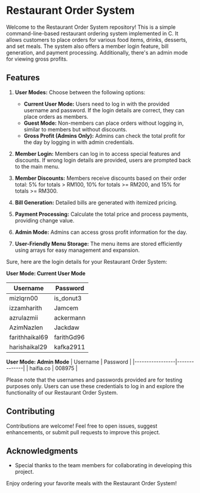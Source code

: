 # Restaurant Order System

Welcome to the Restaurant Order System repository! This is a simple command-line-based restaurant ordering system implemented in C. It allows customers to place orders for various food items, drinks, desserts, and set meals. The system also offers a member login feature, bill generation, and payment processing. Additionally, there's an admin mode for viewing gross profits.

## Features

1. **User Modes:** Choose between the following options:
   - **Current User Mode:** Users need to log in with the provided username and password. If the login details are correct, they can place orders as members.
   - **Guest Mode:** Non-members can place orders without logging in, similar to members but without discounts.
   - **Gross Profit (Admins Only):** Admins can check the total profit for the day by logging in with admin credentials.

2. **Member Login:** Members can log in to access special features and discounts. If wrong login details are provided, users are prompted back to the main menu.

3. **Member Discounts:** Members receive discounts based on their order total: 5% for totals > RM100, 10% for totals >= RM200, and 15% for totals >= RM300.

4. **Bill Generation:** Detailed bills are generated with itemized pricing.

5. **Payment Processing:** Calculate the total price and process payments, providing change value.

6. **Admin Mode:** Admins can access gross profit information for the day.

7. **User-Friendly Menu Storage:** The menu items are stored efficiently using arrays for easy management and expansion.

Sure, here are the login details for your Restaurant Order System:

**User Mode: Current User Mode**

| Username        | Password     |
|-----------------|--------------|
| mizlqrn00       | is_donut3    |
| izzamharith     | Jamcem       |
| azrulazmii      | ackermann    |
| AzimNazlen      | Jackdaw      |
| farithhaikal69  | farithGd96   |
| harishaikal29   | kafka2911    |

**User Mode: Admin Mode**
| Username        | Password     |
|-----------------|--------------|
| haifia.co       | 008975       |

Please note that the usernames and passwords provided are for testing purposes only. Users can use these credentials to log in and explore the functionality of our Restaurant Order System.

## Contributing

Contributions are welcome! Feel free to open issues, suggest enhancements, or submit pull requests to improve this project.

## Acknowledgments

- Special thanks to the team members for collaborating in developing this project.

Enjoy ordering your favorite meals with the Restaurant Order System!
